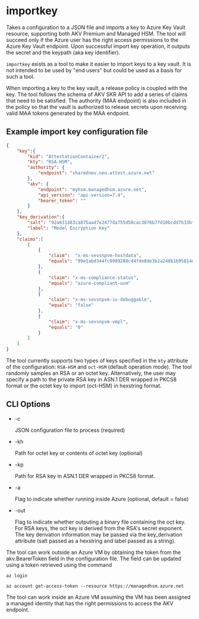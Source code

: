 # importkey

Takes a configuration to a JSON file and imports a key to Azure Key Vault resource, supporting both AKV Premium and Managed HSM.
The tool will succeed only if the Azure user has the right access permissions to the Azure Key Vault endpoint.
Upon successful import key operation, it outputs the secret and the keypath (aka key identifier).

`importkey` exists as a tool to make it easier to import keys to a key vault.
It is not intended to be used by "end users" but could be used as a basis for such a tool.

When importing a key to the key vault, a release policy is coupled with the key.
The tool follows the schema of AKV SKR API to add a series of claims that need to be satisfied.
The authority (MAA endpoint) is also included in the policy so that the vault is authorized to release secrets upon receiving valid MAA tokens generated by the MAA endpoint.

## Example import key configuration file

```json
{
    "key":{
        "kid": "AttestationContainer2",
        "kty": "RSA-HSM",
        "authority": {
            "endpoint": "sharedneu.neu.attest.azure.net"
        },
        "akv": {
            "endpoint": "myhsm.managedhsm.azure.net",
            "api_version": "api-version=7.4",
            "bearer_token": ""
        }
    },
    "key_derivation":{
        "salt": "92a631483ca875aad7e2477da755d58cac3876b77d10bcdd7b33bfa11e7d8b8e",
        "label": "Model Encryption Key"
    },
    "claims":[
        [
            {
                "claim":  "x-ms-sevsnpvm-hostdata",
                "equals": "99e1abd344fc0989288c44fde8de3b2a248b1b95814df8955d0c305a7db46680"
            },
            {
                "claim": "x-ms-compliance-status",
                "equals": "azure-compliant-uvm"
            },
            {
                "claim": "x-ms-sevsnpvm-is-debuggable",
                "equals": "false"
            },
            {
                "claim": "x-ms-sevsnpvm-vmpl",
                "equals": "0"
            }
        ]
    ]
}
```

The tool currently supports two types of keys specified in the `kty` attribute of the configuration: `RSA-HSM` and `oct-HSM` (default operation mode).
The tool randomly samples an RSA or an octet key.
Alternatively, the user may specify a path to the private RSA key in ASN.1 DER wrapped in PKCS8 format or the octet key to import (oct-HSM) in hexstring format.

## CLI Options

- -c

    JSON configuration file to process (required)

- -kh

    Path for octet key or contents of octet key (optional)

- -kp

    Path for RSA key in ASN.1 DER wrapped in PKCS8 format.

- -a

    Flag to indicate whether running inside Azure (optional, default = false)

- -out

    Flag to indicate whether outputing a binary file containing the oct key.
    For RSA keys, the oct key is derived from the RSA's secret exponent.
    The key derivation information may be passed via the key_derivation attribute (salt passed as a hexstring and label passed as a string).

The tool can work outside an Azure VM by obtaining the token from the akv.BearerToken field in the configuration file.
The field can be updated using a token retrieved using the command

`az login`

`az account get-access-token --resource https://managedhsm.azure.net`

The tool can work inside an Azure VM assuming the VM has been assigned a managed identity that has the right permissions to access the AKV endpoint.
